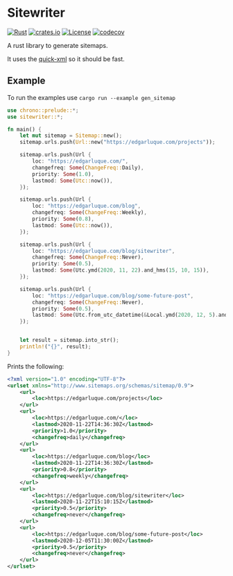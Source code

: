 # Sitewriter
[![Rust](https://github.com/edg-l/sitewriter/workflows/Rust/badge.svg)](https://github.com/edg-l/sitewriter/actions)
[![crates.io](http://meritbadge.herokuapp.com/sitewriter)](https://crates.io/crates/sitewriter)
[![License](https://img.shields.io/github/license/edg-l/sitewriter)](https://github.com/edg-l/sitewriter/blob/master/LICENSE)
[![codecov](https://codecov.io/gh/edg-l/sitewriter/branch/master/graph/badge.svg?token=JKOQCRSCZU)](https://codecov.io/gh/edg-l/sitewriter)

A rust library to generate sitemaps.

It uses the [quick-xml](https://github.com/tafia/quick-xml) so it should be fast.

## Example

To run the examples use `cargo run --example gen_sitemap`

```rust
use chrono::prelude::*;
use sitewriter::*;

fn main() {
    let mut sitemap = Sitemap::new();
    sitemap.urls.push(Url::new("https://edgarluque.com/projects"));

    sitemap.urls.push(Url {
        loc: "https://edgarluque.com/",
        changefreq: Some(ChangeFreq::Daily),
        priority: Some(1.0),
        lastmod: Some(Utc::now()),
    });

    sitemap.urls.push(Url {
        loc: "https://edgarluque.com/blog",
        changefreq: Some(ChangeFreq::Weekly),
        priority: Some(0.8),
        lastmod: Some(Utc::now()),
    });

    sitemap.urls.push(Url {
        loc: "https://edgarluque.com/blog/sitewriter",
        changefreq: Some(ChangeFreq::Never),
        priority: Some(0.5),
        lastmod: Some(Utc.ymd(2020, 11, 22).and_hms(15, 10, 15)),
    });

    sitemap.urls.push(Url {
        loc: "https://edgarluque.com/blog/some-future-post",
        changefreq: Some(ChangeFreq::Never),
        priority: Some(0.5),
        lastmod: Some(Utc.from_utc_datetime(&Local.ymd(2020, 12, 5).and_hms(12, 30, 0).naive_utc())),
    });


    let result = sitemap.into_str();
    println!("{}", result);
}
```

Prints the following:
```xml
<?xml version="1.0" encoding="UTF-8"?>
<urlset xmlns="http://www.sitemaps.org/schemas/sitemap/0.9">
    <url>
        <loc>https://edgarluque.com/projects</loc>
    </url>
    <url>
        <loc>https://edgarluque.com/</loc>
        <lastmod>2020-11-22T14:36:30Z</lastmod>
        <priority>1.0</priority>
        <changefreq>daily</changefreq>
    </url>
    <url>
        <loc>https://edgarluque.com/blog</loc>
        <lastmod>2020-11-22T14:36:30Z</lastmod>
        <priority>0.8</priority>
        <changefreq>weekly</changefreq>
    </url>
    <url>
        <loc>https://edgarluque.com/blog/sitewriter</loc>
        <lastmod>2020-11-22T15:10:15Z</lastmod>
        <priority>0.5</priority>
        <changefreq>never</changefreq>
    </url>
    <url>
        <loc>https://edgarluque.com/blog/some-future-post</loc>
        <lastmod>2020-12-05T11:30:00Z</lastmod>
        <priority>0.5</priority>
        <changefreq>never</changefreq>
    </url>
</urlset>
```
